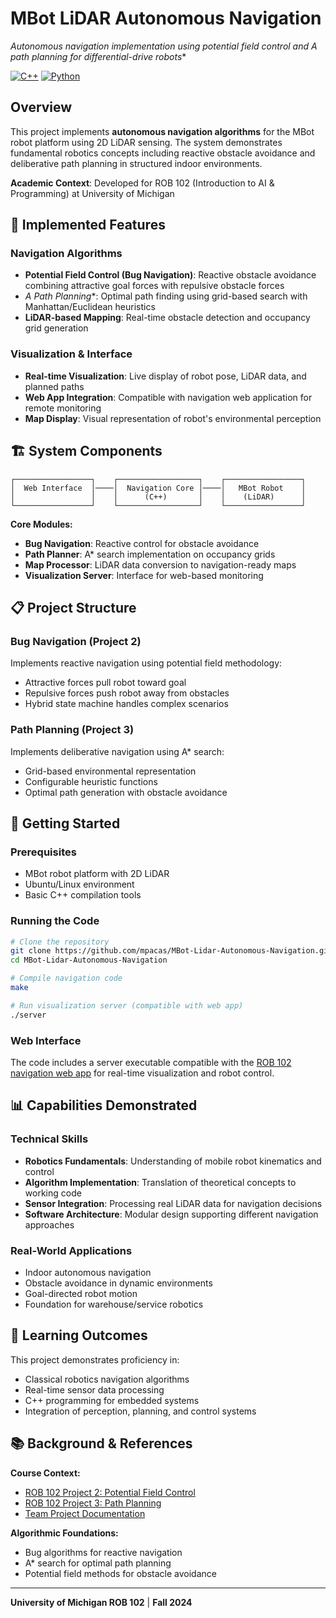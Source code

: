 # MBot LiDAR Autonomous Navigation

**Autonomous navigation implementation using potential field control and A* path planning for differential-drive robots**

[![C++](https://img.shields.io/badge/C++-00599C?style=flat&logo=c%2B%2B&logoColor=white)](https://isocpp.org/)
[![Python](https://img.shields.io/badge/Python-3776AB?style=flat&logo=python&logoColor=white)](https://python.org/)

## Overview

This project implements **autonomous navigation algorithms** for the MBot robot platform using 2D LiDAR sensing. The system demonstrates fundamental robotics concepts including reactive obstacle avoidance and deliberative path planning in structured indoor environments.

**Academic Context**: Developed for ROB 102 (Introduction to AI & Programming) at University of Michigan

## 🔧 Implemented Features

### Navigation Algorithms
- **Potential Field Control (Bug Navigation)**: Reactive obstacle avoidance combining attractive goal forces with repulsive obstacle forces
- **A* Path Planning**: Optimal path finding using grid-based search with Manhattan/Euclidean heuristics  
- **LiDAR-based Mapping**: Real-time obstacle detection and occupancy grid generation

### Visualization & Interface
- **Real-time Visualization**: Live display of robot pose, LiDAR data, and planned paths
- **Web App Integration**: Compatible with navigation web application for remote monitoring
- **Map Display**: Visual representation of robot's environmental perception

## 🏗️ System Components

```
┌─────────────────┐    ┌──────────────────┐    ┌─────────────────┐
│  Web Interface  │────│  Navigation Core │────│   MBot Robot    │
│                 │    │      (C++)       │    │    (LiDAR)      │
└─────────────────┘    └──────────────────┘    └─────────────────┘
```

**Core Modules:**
- **Bug Navigation**: Reactive control for obstacle avoidance
- **Path Planner**: A* search implementation on occupancy grids
- **Map Processor**: LiDAR data conversion to navigation-ready maps
- **Visualization Server**: Interface for web-based monitoring

## 📋 Project Structure

### Bug Navigation (Project 2)
Implements reactive navigation using potential field methodology:
- Attractive forces pull robot toward goal
- Repulsive forces push robot away from obstacles
- Hybrid state machine handles complex scenarios

### Path Planning (Project 3) 
Implements deliberative navigation using A* search:
- Grid-based environmental representation
- Configurable heuristic functions
- Optimal path generation with obstacle avoidance

## 🚀 Getting Started

### Prerequisites
- MBot robot platform with 2D LiDAR
- Ubuntu/Linux environment
- Basic C++ compilation tools

### Running the Code
```bash
# Clone the repository
git clone https://github.com/mpacas/MBot-Lidar-Autonomous-Navigation.git
cd MBot-Lidar-Autonomous-Navigation

# Compile navigation code
make

# Run visualization server (compatible with web app)
./server
```

### Web Interface
The code includes a server executable compatible with the [ROB 102 navigation web app](https://github.com/rob102-staff/nav-app) for real-time visualization and robot control.

## 📊 Capabilities Demonstrated

### Technical Skills
- **Robotics Fundamentals**: Understanding of mobile robot kinematics and control
- **Algorithm Implementation**: Translation of theoretical concepts to working code
- **Sensor Integration**: Processing real LiDAR data for navigation decisions
- **Software Architecture**: Modular design supporting different navigation approaches

### Real-World Applications
- Indoor autonomous navigation
- Obstacle avoidance in dynamic environments  
- Goal-directed robot motion
- Foundation for warehouse/service robotics

## 🎯 Learning Outcomes

This project demonstrates proficiency in:
- Classical robotics navigation algorithms
- Real-time sensor data processing
- C++ programming for embedded systems
- Integration of perception, planning, and control systems

## 📚 Background & References

**Course Context:**
- [ROB 102 Project 2: Potential Field Control](https://robotics102.github.io/projects/a2.html)
- [ROB 102 Project 3: Path Planning](https://robotics102.github.io/projects/a3.html)
- [Team Project Documentation](https://sites.google.com/umich.edu/rob102team7project02/home)

**Algorithmic Foundations:**
- Bug algorithms for reactive navigation
- A* search for optimal path planning
- Potential field methods for obstacle avoidance

---

**University of Michigan ROB 102** | **Fall 2024**
